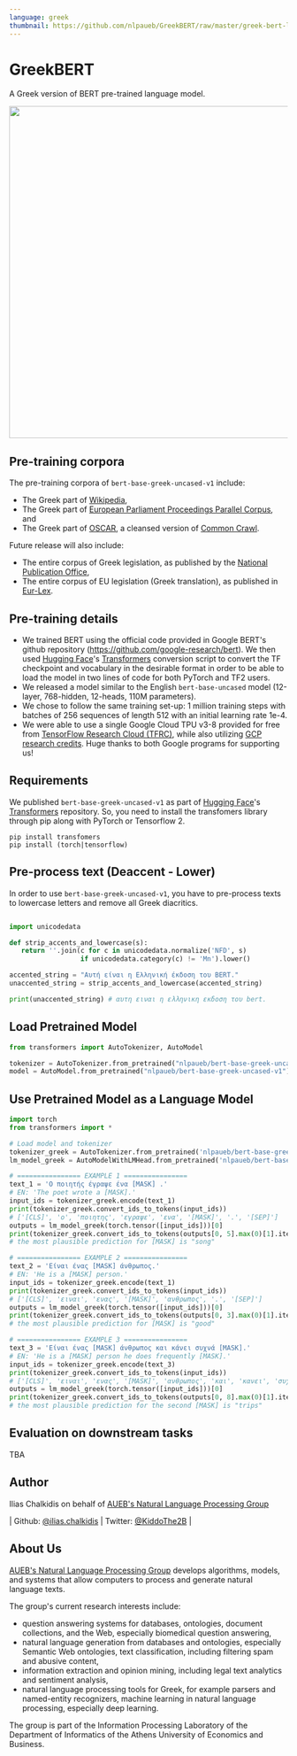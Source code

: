 ```yaml
---
language: greek
thumbnail: https://github.com/nlpaueb/GreekBERT/raw/master/greek-bert-logo.png
---
```


# GreekBERT

A Greek version of BERT pre-trained language model.

<img src="https://github.com/nlpaueb/GreekBERT/raw/master/greek-bert-logo.png" width="600"/> 


## Pre-training corpora

The pre-training corpora of `bert-base-greek-uncased-v1` include:

* The Greek part of [Wikipedia](https://el.wikipedia.org/wiki/Βικιπαίδεια:Αντίγραφα_της_βάσης_δεδομένων),
* The Greek part of [European Parliament Proceedings Parallel Corpus](https://www.statmt.org/europarl/), and
* The Greek part of [OSCAR](https://traces1.inria.fr/oscar/), a cleansed version of [Common Crawl](https://commoncrawl.org).

Future release will also include:

* The entire corpus of Greek legislation, as published by the [National Publication Office](http://www.et.gr),  
* The entire corpus of EU legislation (Greek translation), as published in [Eur-Lex](https://eur-lex.europa.eu/homepage.html?locale=en).

## Pre-training details

* We trained BERT using the official code provided in Google BERT's github repository (https://github.com/google-research/bert). We then used [Hugging Face](https://huggingface.co)'s [Transformers](https://github.com/huggingface/transformers) conversion script to convert the TF checkpoint and vocabulary in the desirable format in order to be able to load the model in two lines of code for both PyTorch and TF2 users.
* We released a model similar to the English `bert-base-uncased` model (12-layer, 768-hidden, 12-heads, 110M parameters).
* We chose to follow the same training set-up: 1 million training steps with batches of 256 sequences of length 512 with an initial learning rate 1e-4.
* We were able to use a single Google Cloud TPU v3-8 provided for free from [TensorFlow Research Cloud (TFRC)](https://www.tensorflow.org/tfrc), while also utilizing [GCP research credits](https://edu.google.com/programs/credits/research). Huge thanks to both Google programs for supporting us!


## Requirements

We published `bert-base-greek-uncased-v1` as part of [Hugging Face](https://huggingface.co)'s [Transformers](https://github.com/huggingface/transformers) repository. So, you need to install the transfomers library through pip along with PyTorch or Tensorflow 2.

```
pip install transfomers
pip install (torch|tensorflow)
```

## Pre-process text (Deaccent - Lower)

In order to use `bert-base-greek-uncased-v1`, you have to pre-process texts to lowercase letters and remove all Greek diacritics.

```python

import unicodedata

def strip_accents_and_lowercase(s):
   return ''.join(c for c in unicodedata.normalize('NFD', s)
                  if unicodedata.category(c) != 'Mn').lower()

accented_string = "Αυτή είναι η Ελληνική έκδοση του BERT."
unaccented_string = strip_accents_and_lowercase(accented_string)

print(unaccented_string) # αυτη ειναι η ελληνικη εκδοση του bert.

```

## Load Pretrained Model 

```python
from transformers import AutoTokenizer, AutoModel

tokenizer = AutoTokenizer.from_pretrained("nlpaueb/bert-base-greek-uncased-v1")
model = AutoModel.from_pretrained("nlpaueb/bert-base-greek-uncased-v1")
```

## Use Pretrained Model as a Language Model

```python
import torch
from transformers import *

# Load model and tokenizer
tokenizer_greek = AutoTokenizer.from_pretrained('nlpaueb/bert-base-greek-uncased-v1')
lm_model_greek = AutoModelWithLMHead.from_pretrained('nlpaueb/bert-base-greek-uncased-v1')

# ================ EXAMPLE 1 ================
text_1 = 'O ποιητής έγραψε ένα [MASK] .'
# EN: 'The poet wrote a [MASK].'
input_ids = tokenizer_greek.encode(text_1)
print(tokenizer_greek.convert_ids_to_tokens(input_ids))
# ['[CLS]', 'o', 'ποιητης', 'εγραψε', 'ενα', '[MASK]', '.', '[SEP]']
outputs = lm_model_greek(torch.tensor([input_ids]))[0]
print(tokenizer_greek.convert_ids_to_tokens(outputs[0, 5].max(0)[1].item()))
# the most plausible prediction for [MASK] is "song"

# ================ EXAMPLE 2 ================
text_2 = 'Είναι ένας [MASK] άνθρωπος.'
# EN: 'He is a [MASK] person.'
input_ids = tokenizer_greek.encode(text_1)
print(tokenizer_greek.convert_ids_to_tokens(input_ids))
# ['[CLS]', 'ειναι', 'ενας', '[MASK]', 'ανθρωπος', '.', '[SEP]']
outputs = lm_model_greek(torch.tensor([input_ids]))[0]
print(tokenizer_greek.convert_ids_to_tokens(outputs[0, 3].max(0)[1].item()))
# the most plausible prediction for [MASK] is "good"

# ================ EXAMPLE 3 ================
text_3 = 'Είναι ένας [MASK] άνθρωπος και κάνει συχνά [MASK].'
# EN: 'He is a [MASK] person he does frequently [MASK].'
input_ids = tokenizer_greek.encode(text_3)
print(tokenizer_greek.convert_ids_to_tokens(input_ids))
# ['[CLS]', 'ειναι', 'ενας', '[MASK]', 'ανθρωπος', 'και', 'κανει', 'συχνα', '[MASK]', '.', '[SEP]']
outputs = lm_model_greek(torch.tensor([input_ids]))[0]
print(tokenizer_greek.convert_ids_to_tokens(outputs[0, 8].max(0)[1].item()))
# the most plausible prediction for the second [MASK] is "trips"
```

## Evaluation on downstream tasks

TBA

## Author

Ilias Chalkidis on behalf of [AUEB's Natural Language Processing Group](http://nlp.cs.aueb.gr)

| Github: [@ilias.chalkidis](https://github.com/seolhokim) | Twitter: [@KiddoThe2B](https://twitter.com/KiddoThe2B) |

## About Us

[AUEB's Natural Language Processing Group](http://nlp.cs.aueb.gr) develops algorithms, models, and systems that allow computers to process and generate natural language texts.

The group's current research interests include:
* question answering systems for databases, ontologies, document collections, and the Web, especially biomedical question answering,
* natural language generation from databases and ontologies, especially Semantic Web ontologies,
text classification, including filtering spam and abusive content,
* information extraction and opinion mining, including legal text analytics and sentiment analysis,
* natural language processing tools for Greek, for example parsers and named-entity recognizers,
machine learning in natural language processing, especially deep learning.

The group is part of the Information Processing Laboratory of the Department of Informatics of the Athens University of Economics and Business.
